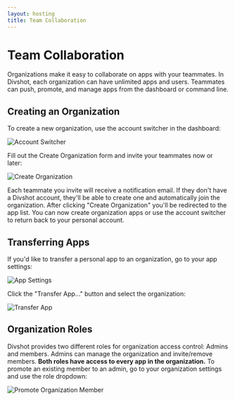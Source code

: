```yaml
---
layout: hosting
title: Team Collaboration
---
```


# Team Collaboration

<p class="lead">Organizations make it easy to collaborate on apps with your teammates. In Divshot, each organization can have unlimited apps and users. Teammates can push, promote, and manage apps from the dashboard or command line.</p>

## Creating an Organization

To create a new organization, use the account switcher in the dashboard:

<img src="{% asset_path guides/account-switcher.jpg %}" alt="Account Switcher" class="img-responsive">

Fill out the Create Organization form and invite your teammates now or later:

<img src="{% asset_path guides/create-org.jpg %}" alt="Create Organization" class="img-responsive">

Each teammate you invite will receive a notification email. If they don't have a Divshot account, they'll be able to create one and automatically join the organization. After clicking "Create Organization" you'll be redirected to the app list. You can now create organization apps or use the account switcher to return back to your personal account.

## Transferring Apps

If you'd like to transfer a personal app to an organization, go to your app settings:

<img src="{% asset_path guides/app-settings.jpg %}" alt="App Settings" class="img-responsive">

Click the "Transfer App..." button and select the organization:

<img src="{% asset_path guides/transfer-app.jpg %}" alt="Transfer App" class="img-responsive">

## Organization Roles

Divshot provides two different roles for organization access control: Admins and members. Admins can manage the organization and invite/remove members. <b>Both roles have access to every app in the organization.</b> To promote an existing member to an admin, go to your organization settings and use the role dropdown:

<img src="{% asset_path guides/promote-member.jpg %}" alt="Promote Organization Member" class="img-responsive">